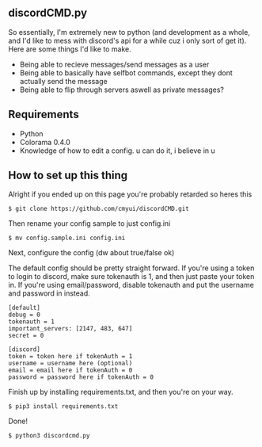 ## discordCMD.py

So essentially, I'm extremely new to python (and development as a whole, and I'd like to mess with discord's api for a while cuz i only sort of get it). Here are some things I'd like to make.
- Being able to recieve messages/send messages as a user
- Being able to basically have selfbot commands, except they dont actually send the message
- Being able to flip through servers aswell as private messages?

## Requirements
- Python
- Colorama 0.4.0
- Knowledge of how to edit a config. u can do it, i believe in u

## How to set up this thing
Alright if you ended up on this page you're probably retarded so heres this
```
$ git clone https://github.com/cmyui/discordCMD.git
```
Then rename your config sample to just config.ini
```
$ mv config.sample.ini config.ini
```
Next, configure the config (dw about true/false ok)

The default config should be pretty straight forward. If you're using a token to login to discord, make sure tokenauth is 1, and then just paste your token in. If you're using email/password, disable tokenauth and put the username and password in instead.
```
[default]
debug = 0
tokenauth = 1
important_servers: [2147, 483, 647]
secret = 0

[discord]
token = token here if tokenAuth = 1
username = username here (optional)
email = email here if tokenAuth = 0
password = password here if tokenAuth = 0
```
Finish up by installing requirements.txt, and then you're on your way.
```
$ pip3 install requirements.txt
```
Done!
```
$ python3 discordcmd.py
```

